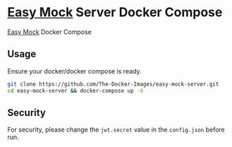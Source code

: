 # [Easy Mock](https://github.com/easy-mock/easy-mock) Server Docker Compose

[Easy Mock](https://github.com/easy-mock/easy-mock) Docker Compose

## Usage

Ensure your docker/docker compose is ready.

```bash
git clone https://github.com/The-Docker-Images/easy-mock-server.git
cd easy-mock-server && docker-compose up -d
```

## Security

For security, please change the `jwt.secret` value in the `config.json` before run.
